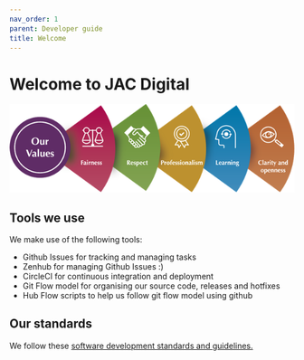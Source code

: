 ```yaml
---
nav_order: 1
parent: Developer guide
title: Welcome
---
```


# Welcome to JAC Digital

![JAC values](images/jac-values.png)

## Tools we use

We make use of the following tools:
- Github Issues for tracking and managing tasks
- Zenhub for managing Github Issues :)
- CircleCI for continuous integration and deployment
- Git Flow model for organising our source code, releases and hotfixes
- Hub Flow scripts to help us follow git flow model using github

## Our standards

We follow these [software development standards and guidelines.](https://docs.google.com/document/d/1nf4zyu-QTZmwqNylOQjZq2dTVeVSQBRlZNj3uEyerRc)
